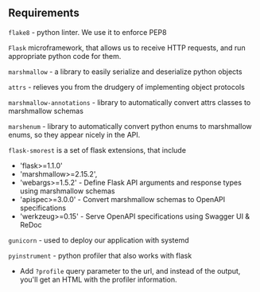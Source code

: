 ## Requirements

`flake8` - python linter. We use it to enforce PEP8

`Flask` microframework, that allows us to receive HTTP requests, and run appropriate python code for them.

`marshmallow` - a library to easily serialize and deserialize python objects 

`attrs` - relieves you from the drudgery of implementing object protocols

`marshmallow-annotations` - library to automatically convert attrs classes to marshmallow schemas

`marshenum` - library to automatically convert python enums to marshmallow enums, so they appear nicely in the API.

`flask-smorest` is a set of flask extensions, that include
  - 'flask>=1.1.0'
  - 'marshmallow>=2.15.2',
  - 'webargs>=1.5.2' - Define Flask API arguments and response types using marshmallow schemas
  - 'apispec>=3.0.0' - Convert marshmallow schemas to OpenAPI specifications
  - 'werkzeug>=0.15' - Serve OpenAPI specifications using Swagger UI & ReDoc

`gunicorn` - used to deploy our application with systemd

`pyinstrument` - python profiler that also works with flask
  - Add `?profile` query parameter to the url, and instead of the output, you'll get an HTML with the profiler information.
